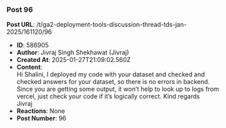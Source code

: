 ### Post 96
**Post URL**: /t/ga2-deployment-tools-discussion-thread-tds-jan-2025/161120/96
- **ID**: 586905
- **Author**: Jivraj Singh Shekhawat (Jivraj)
- **Created At**: 2025-01-27T21:09:02.560Z
- **Content**:  
  Hi Shalini,
I deployed my code with your dataset and checked and checked answers for your dataset, so there is no errors in backend.
Since you are getting some output, it won’t help to look up to logs from vercel,  just check your code if it’s logically correct.
Kind regards<br>
Jivraj
- **Reactions**: None
- **Post Number**: 96

